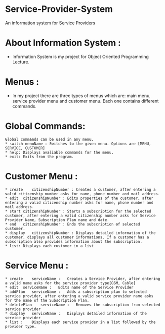 # Service-Provider-System
An information system for Service Providers
# About Information System : 
* Information System is my project for Object Oriented Programming Lecture.


# Menus : 
  * In my project there are three types of menus which are: main menu, service
  provider menu and customer menu. Each one contains different commands.

# Global Commands: 
    Global commands can be used in any menu.
	* switch menuName : Switches to the given menu. Options are [MENU, SERVICE, CUSTOMER]
	* help: Displays avaliable commands for the menu.
	* exit: Exits from the program.

# Customer Menu :
	* create	citizenshipNumber :	Creates a customer, after entering a valid citizenship number asks for name, phone number and mail address. 
	* edit	citizenshipNumber :	Edits properties of the customer, after entering a valid citizenship number asks for name, phone number and mail address. 
	* start	citizenshipNumber :	Starts a subscription for the selected customer, after entering a valid citizenship number asks for Service Provider Name, Subscription Plan name and date.
	* end	citizenshipNumber :	Ends the subscription of selected customer.
	* display	citizenshipNumber :	Displays detailed information of the customer, displays all customer informations. If a customer has a subscription also provides information about the subscription.
	* list:	Displays each customer in a list

# Service Menu :
	* create	serviceName :	Creates a Service Provider, after entering a valid name asks for the service provider type[GSM, Cable]
	* edit	serviceName :	Edits name of the Service Provider
	* addPlan	serviceName :	Adds a subscription plan to selected service provider, after entering a valid service provider name asks for the name of the Subscription Plan.
	* deletePlan	serviceName :	Removes the subscription from selected service provider
	* display	serviceName :	Displays detailed information of the service provider
	* list :	Displays each service provider in a list followed by the provider type.

